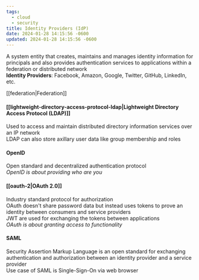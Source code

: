 ```yaml
---
tags:
  - cloud
  - security
title: Identity Providers (IdP)
date: 2024-01-28 14:15:56 -0600
updated: 2024-01-28 14:15:56 -0600
---
```


A system entity that creates, maintains and manages identity information for principals and also provides authentication services to applications within a federation or distributed network  
**Identity Providers**: Facebook, Amazon, Google, Twitter, GitHub, LinkedIn, etc.

[[federation|Federation]]

#### [[lightweight-directory-access-protocol-ldap|Lightweight Directory Access Protocol (LDAP)]]
Used to access and maintain distributed directory information services over an IP network  
LDAP can also store axillary user data like group membership and roles  

#### OpenID
Open standard and decentralized authentication protocol  
*OpenID is about providing who are you*

#### [[oauth-2|OAuth 2.0]]
Industry standard protocol for authorization  
OAuth doesn't share password data but instead uses tokens to prove an identity between consumers and service providers  
JWT are used for exchanging the tokens between applications  
*OAuth is about granting access to functionality*

#### SAML
Security Assertion Markup Language is an open standard for exchanging authentication and authorization between an identity provider and a service provider  
Use case of SAML is Single-Sign-On via web browser

